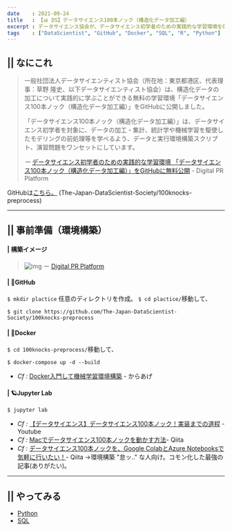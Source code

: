 ```yaml
---
date    : 2021-09-24
title   : 【📊 DS】データサイエンス100本ノック（構造化データ加工編）
excerpt : データサイエンス協会が、データサイエンス初学者のための実践的な学習環境をGitHubに無料公開！
tags    : ["DataScientist", "GitHub", "Docker", "SQL", "R", "Python"]
---
```


## || なにこれ
> 一般社団法人データサイエンティスト協会（所在地：東京都港区、代表理事：草野 隆史、以下データサイエンティスト協会）は、構造化データの加工について実践的に学ぶことができる無料の学習環境「データサイエンス100本ノック（構造化データ加工編）」をGitHubに公開しました。
>
>「データサイエンス100本ノック（構造化データ加工編）」は、データサイエンス初学者を対象に、データの加工・集計、統計学や機械学習を駆使したモデリングの前処理等を学べるよう、データと実行環境構築スクリプト、演習問題をワンセットにしています。
>
> _ー_ [データサイエンス初学者のための実践的な学習環境 「データサイエンス100本ノック（構造化データ加工編）」をGitHubに無料公開](https://digitalpr.jp/r/39499) - Digital PR Platform

GitHubは[こちら。](https://github.com/The-Japan-DataScientist-Society/100knocks-preprocess) (The-Japan-DataScientist-Society/100knocks-preprocess)

---
## || 事前準備（環境構築）
#### | 構築イメージ
> ![img](https://user.pr-automation.jp/simg/1731/39499/700_277_202006151645535ee727319bac0.JPG)
> ー [Digital PR Platform](https://digitalpr.jp/r/39499)

#### | 🐙GitHub
`$ mkdir plactice` 任意のディレクトリを作成。
`$ cd plactice/`移動して、
```SHELL
$ git clone https://github.com/The-Japan-DataScientist-Society/100knocks-preprocess
```

#### | 🐋Docker
`$ cd 100knocks-preprocess/`移動して、
```SHELL
$ docker-compose up -d --build
```
* _Cf :_ [Docker入門して機械学習環境構築](https://karaage.hatenadiary.jp/entry/2019/05/17/073000) - からあげ

#### | 🪐Jupyter Lab
```SHELL
$ jupyter lab
```

* _Cf :_ [【データサイエンス】データサイエンス100本ノック！実装までの道程](https://www.youtube.com/watch?v=mh8Z5d0-0PU) - Youtube
* _Cf :_ [Macでデータサイエンス100本ノックを動かす方法](https://qiita.com/karaage0703/items/1b18b1f4ab65d35afb5f)- Qiita
* _Cf :_ [データサイエンス100本ノックを、Google ColabとAzure Notebooksで気軽に行いたい！](https://qiita.com/noguhiro2002/items/de49db61b69c3dbc9282)- Qiita
→環境構築 "怠ッ.." な人向け。コモン化した最強の記事(ありがたい)。


---
## || やってみる

* [Python]()
* [SQL]()
